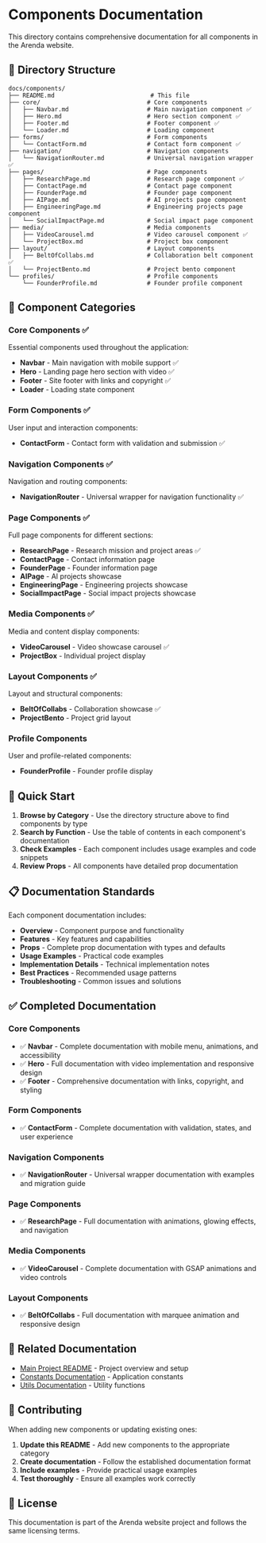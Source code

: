 # Components Documentation

This directory contains comprehensive documentation for all components in the Arenda website.

## 📁 Directory Structure

```
docs/components/
├── README.md                           # This file
├── core/                              # Core components
│   ├── Navbar.md                      # Main navigation component ✅
│   ├── Hero.md                        # Hero section component ✅
│   ├── Footer.md                      # Footer component ✅
│   └── Loader.md                      # Loading component
├── forms/                             # Form components
│   └── ContactForm.md                 # Contact form component ✅
├── navigation/                        # Navigation components
│   └── NavigationRouter.md            # Universal navigation wrapper ✅
├── pages/                             # Page components
│   ├── ResearchPage.md                # Research page component ✅
│   ├── ContactPage.md                 # Contact page component
│   ├── FounderPage.md                 # Founder page component
│   ├── AIPage.md                      # AI projects page component
│   ├── EngineeringPage.md             # Engineering projects page component
│   └── SocialImpactPage.md            # Social impact page component
├── media/                             # Media components
│   ├── VideoCarousel.md               # Video carousel component ✅
│   └── ProjectBox.md                  # Project box component
├── layout/                            # Layout components
│   ├── BeltOfCollabs.md               # Collaboration belt component ✅
│   └── ProjectBento.md                # Project bento component
└── profiles/                          # Profile components
    └── FounderProfile.md              # Founder profile component
```

## 🎯 Component Categories

### Core Components ✅
Essential components used throughout the application:
- **Navbar** - Main navigation with mobile support ✅
- **Hero** - Landing page hero section with video ✅
- **Footer** - Site footer with links and copyright ✅
- **Loader** - Loading state component

### Form Components ✅
User input and interaction components:
- **ContactForm** - Contact form with validation and submission ✅

### Navigation Components ✅
Navigation and routing components:
- **NavigationRouter** - Universal wrapper for navigation functionality ✅

### Page Components ✅
Full page components for different sections:
- **ResearchPage** - Research mission and project areas ✅
- **ContactPage** - Contact information page
- **FounderPage** - Founder information page
- **AIPage** - AI projects showcase
- **EngineeringPage** - Engineering projects showcase
- **SocialImpactPage** - Social impact projects showcase

### Media Components ✅
Media and content display components:
- **VideoCarousel** - Video showcase carousel ✅
- **ProjectBox** - Individual project display

### Layout Components ✅
Layout and structural components:
- **BeltOfCollabs** - Collaboration showcase ✅
- **ProjectBento** - Project grid layout

### Profile Components
User and profile-related components:
- **FounderProfile** - Founder profile display

## 🚀 Quick Start

1. **Browse by Category** - Use the directory structure above to find components by type
2. **Search by Function** - Use the table of contents in each component's documentation
3. **Check Examples** - Each component includes usage examples and code snippets
4. **Review Props** - All components have detailed prop documentation

## 📋 Documentation Standards

Each component documentation includes:

- **Overview** - Component purpose and functionality
- **Features** - Key features and capabilities
- **Props** - Complete prop documentation with types and defaults
- **Usage Examples** - Practical code examples
- **Implementation Details** - Technical implementation notes
- **Best Practices** - Recommended usage patterns
- **Troubleshooting** - Common issues and solutions

## ✅ Completed Documentation

### Core Components
- ✅ **Navbar** - Complete documentation with mobile menu, animations, and accessibility
- ✅ **Hero** - Full documentation with video implementation and responsive design
- ✅ **Footer** - Comprehensive documentation with links, copyright, and styling

### Form Components
- ✅ **ContactForm** - Complete documentation with validation, states, and user experience

### Navigation Components
- ✅ **NavigationRouter** - Universal wrapper documentation with examples and migration guide

### Page Components
- ✅ **ResearchPage** - Full documentation with animations, glowing effects, and navigation

### Media Components
- ✅ **VideoCarousel** - Complete documentation with GSAP animations and video controls

### Layout Components
- ✅ **BeltOfCollabs** - Full documentation with marquee animation and responsive design

## 🔗 Related Documentation

- [Main Project README](../../README.md) - Project overview and setup
- [Constants Documentation](../../src/constants/README.md) - Application constants
- [Utils Documentation](../../src/utils/README.md) - Utility functions

## 🤝 Contributing

When adding new components or updating existing ones:

1. **Update this README** - Add new components to the appropriate category
2. **Create documentation** - Follow the established documentation format
3. **Include examples** - Provide practical usage examples
4. **Test thoroughly** - Ensure all examples work correctly

## 📄 License

This documentation is part of the Arenda website project and follows the same licensing terms. 